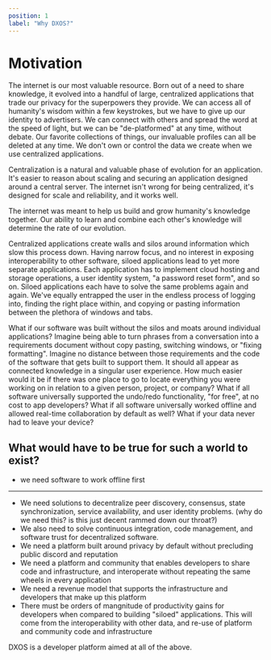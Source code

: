 ```yaml
---
position: 1
label: "Why DXOS?"
---
```

# Motivation

The internet is our most valuable resource. Born out of a need to share knowledge, it evolved into a handful of large, centralized applications that trade our privacy for the superpowers they provide. We can access all of humanity's wisdom within a few keystrokes, but we have to give up our identity to advertisers. We can connect with others and spread the word at the speed of light, but we can be "de-platformed" at any time, without debate. Our favorite collections of things, our invaluable profiles can all be deleted at any time. We don't own or control the data we create when we use centralized applications.

Centralization is a natural and valuable phase of evolution for an application. It's easier to reason about scaling and securing an application designed around a central server. The internet isn't wrong for being centralized, it's designed for scale and reliability, and it works well.   

The internet was meant to help us build and grow humanity's knowledge together. Our ability to learn and combine each other's knowledge will determine the rate of our evolution. 

Centralized applications create walls and silos around information which slow this process down. Having narrow focus, and no interest in exposing interoperability to other software, siloed applications lead to yet more separate applications. Each application has to implement cloud hosting and storage operations, a user identity system, "a password reset form", and so on. Siloed applications each have to solve the same problems again and again. We've equally entrapped the user in the endless process of logging into, finding the right place within, and copying or pasting information between the plethora of windows and tabs.

What if our software was built without the silos and moats around individual applications? Imagine being able to turn phrases from a conversation into a requirements document without copy pasting, switching windows, or "fixing formatting". Imagine no distance between those requirements and the code of the software that gets built to support them. It should all appear as connected knowledge in a singular user experience. How much easier would it be if there was one place to go to locate everything you were working on in relation to a given person, project, or company? What if all software universally supported the undo/redo functionality, "for free", at no cost to app developers? What if all software universally worked offline and allowed real-time collaboration by default as well? What if your data never had to leave your device?

What would have to be true for such a world to exist?
---
- we need software to work offline first
---
- We need solutions to decentralize peer discovery, consensus, state synchronization, service availability, and user identity problems. (why do we need this? is this just decent rammed down our throat?)
- We also need to solve continuous integration, code management, and software trust for decentralized software.
- We need a platform built around privacy by default without precluding public discord and reputation
- We need a platform and community that enables developers to share code and infrastructure, and interoperate without repeating the same wheels in every application
- We need a revenue model that supports the infrastructure and developers that make up this platform
- There must be orders of mangnitude of productivity gains for developers when compared to building "siloed" applications. This will come from the interoperability with other data, and re-use of platform and community code and infrastructure

DXOS is a developer platform aimed at all of the above. 
